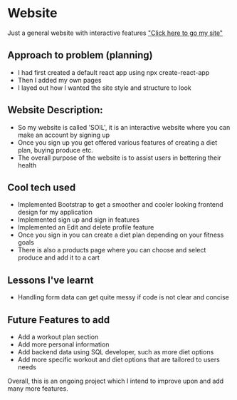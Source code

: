 # Website
Just a general website with interactive features
<a href = "https://walidf123.github.io/Website/">"Click here to go my site"</a>



## Approach to problem (planning)

- I had first created a default react app using npx create-react-app
- Then I added my own pages
- I layed out how I wanted the site style and structure to look
## Website Description:
- So my website is called 'SOIL', it is an interactive website where you can make an account by signing up
 - Once you sign up you get offered various features of creating a diet plan, buying produce etc.
 - The overall purpose of the website is to assist users in bettering their health

## Cool tech used

- Implemented Bootstrap to get a smoother and cooler looking frontend design for my application
- Implemented sign up and sign in features
- Implemented an Edit and delete profile feature 
- Once you sign in you can create a diet plan depending on your fitness goals
- There is also a products page where you can choose and select produce and add it to a cart


## Lessons I've learnt

- Handling form data can get quite messy if code is not clear and concise

## Future Features to add

- Add a workout plan section
- Add more personal information
- Add backend data using SQL developer, such as more diet options
- Add more specific workout and diet options that are tailored to users needs

Overall, this is an ongoing project which I intend to improve upon and add many more features.
